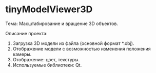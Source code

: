 # tinyModelViewer3D

Тема: Масштабирование и вращение 3D объектов.

Описание проекта: 
1) Загрузка 3D модели из файла (основной формат *.obj).
2) Отображение модели с возможностью изменения положения камеры.
3) Отображение: цвет, текстуры.
4) Используемые библиотеки: Qt.
